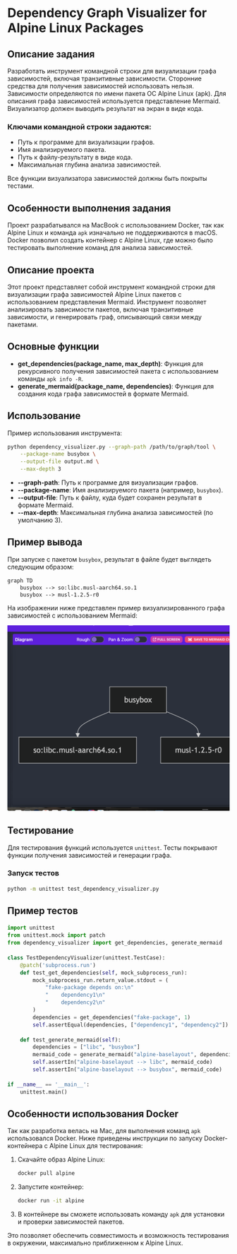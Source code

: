 # Dependency Graph Visualizer for Alpine Linux Packages

## Описание задания

Разработать инструмент командной строки для визуализации графа зависимостей, включая транзитивные зависимости. Сторонние средства для получения зависимостей использовать нельзя.
Зависимости определяются по имени пакета ОС Alpine Linux (apk). Для описания графа зависимостей используется представление Mermaid. Визуализатор должен выводить результат на экран в виде кода.

### Ключами командной строки задаются:
- Путь к программе для визуализации графов.
- Имя анализируемого пакета.
- Путь к файлу-результату в виде кода.
- Максимальная глубина анализа зависимостей.

Все функции визуализатора зависимостей должны быть покрыты тестами.

## Особенности выполнения задания

Проект разрабатывался на MacBook с использованием Docker, так как Alpine Linux и команда `apk` изначально не поддерживаются в macOS. Docker позволил создать контейнер с Alpine Linux, где можно было тестировать выполнение команд для анализа зависимостей.

## Описание проекта

Этот проект представляет собой инструмент командной строки для визуализации графа зависимостей Alpine Linux пакетов с использованием представления Mermaid. Инструмент позволяет анализировать зависимости пакетов, включая транзитивные зависимости, и генерировать граф, описывающий связи между пакетами.

## Основные функции
- **get_dependencies(package_name, max_depth)**: Функция для рекурсивного получения зависимостей пакета с использованием команды `apk info -R`.
- **generate_mermaid(package_name, dependencies)**: Функция для создания кода графа зависимостей в формате Mermaid.

## Использование

Пример использования инструмента:

```sh
python dependency_visualizer.py --graph-path /path/to/graph/tool \
    --package-name busybox \
    --output-file output.md \
    --max-depth 3
```

- **--graph-path**: Путь к программе для визуализации графов.
- **--package-name**: Имя анализируемого пакета (например, `busybox`).
- **--output-file**: Путь к файлу, куда будет сохранен результат в формате Mermaid.
- **--max-depth**: Максимальная глубина анализа зависимостей (по умолчанию 3).

## Пример вывода

При запуске с пакетом `busybox`, результат в файле будет выглядеть следующим образом:

```mermaid
graph TD
    busybox --> so:libc.musl-aarch64.so.1
    busybox --> musl-1.2.5-r0
```

На изображении ниже представлен пример визуализированного графа зависимостей с использованием Mermaid:

![Граф зависимостей](https://github.com/r30mmy10/AlpineDepGraph/blob/main/Screenshot%202024-11-27%20at%2023.40.17.png?raw=true)


## Тестирование

Для тестирования функций используется `unittest`. Тесты покрывают функции получения зависимостей и генерации графа.

### Запуск тестов

```sh
python -m unittest test_dependency_visualizer.py
```

## Пример тестов

```python
import unittest
from unittest.mock import patch
from dependency_visualizer import get_dependencies, generate_mermaid

class TestDependencyVisualizer(unittest.TestCase):
    @patch('subprocess.run')
    def test_get_dependencies(self, mock_subprocess_run):
        mock_subprocess_run.return_value.stdout = (
            "fake-package depends on:\n"
            "    dependency1\n"
            "    dependency2\n"
        )
        dependencies = get_dependencies("fake-package", 1)
        self.assertEqual(dependencies, ["dependency1", "dependency2"])

    def test_generate_mermaid(self):
        dependencies = ["libc", "busybox"]
        mermaid_code = generate_mermaid("alpine-baselayout", dependencies)
        self.assertIn("alpine-baselayout --> libc", mermaid_code)
        self.assertIn("alpine-baselayout --> busybox", mermaid_code)

if __name__ == '__main__':
    unittest.main()
```

## Особенности использования Docker

Так как разработка велась на Mac, для выполнения команд `apk` использовался Docker. Ниже приведены инструкции по запуску Docker-контейнера с Alpine Linux для тестирования:

1. Скачайте образ Alpine Linux:
   ```sh
   docker pull alpine
   ```

2. Запустите контейнер:
   ```sh
   docker run -it alpine
   ```

3. В контейнере вы сможете использовать команду `apk` для установки и проверки зависимостей пакетов.

Это позволяет обеспечить совместимость и возможность тестирования в окружении, максимально приближенном к Alpine Linux.

